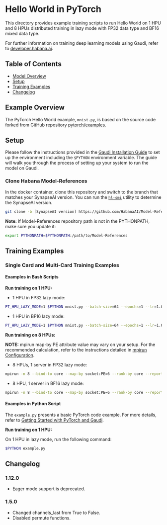 
# Hello World in PyTorch 

This directory provides example training scripts to run Hello World on 1 HPU and 8 HPUs distributed training in lazy mode with FP32 data type and BF16 mixed data type.

For further information on training deep learning models using Gaudi, refer to [developer.habana.ai](https://developer.habana.ai/resources/).

## Table of Contents

* [Model Overview](#model-overview)
* [Setup](#setup)
* [Training Examples](#training-examples)
* [Changelog](#changelog)

## Example Overview

The PyTorch Hello World example, `mnist.py`, is based on the source code forked from GitHub repository
[pytorch/examples](https://github.com/pytorch/examples/tree/master/mnist).

## Setup

Please follow the instructions provided in the [Gaudi Installation Guide](https://docs.habana.ai/en/latest/Installation_Guide/GAUDI_Installation_Guide.html) to set up the environment including the `$PYTHON` environment variable. The guide will walk you through the process of setting up your system to run the model on Gaudi.

### Clone Habana Model-References

In the docker container, clone this repository and switch to the branch that matches your SynapseAI version. You can run the [`hl-smi`](https://docs.habana.ai/en/latest/Management_and_Monitoring/System_Management_Tools_Guide/System_Management_Tools.html#hl-smi-utility-options) utility to determine the SynapseAI version.

```bash
git clone -b [SynapseAI version] https://github.com/HabanaAI/Model-References /path/to/Model-References
```

**Note:** If Model-References repository path is not in the PYTHONPATH, make sure you update it:
```bash
export PYTHONPATH=$PYTHONPATH:/path/to/Model-References
```

## Training Examples

### Single Card and Multi-Card Training Examples 

#### Examples in Bash Scripts 

**Run training on 1 HPU:**

- 1 HPU in FP32 lazy mode:

```bash
PT_HPU_LAZY_MODE=1 $PYTHON mnist.py --batch-size=64 --epochs=1 --lr=1.0 --gamma=0.7 --hpu
```

- 1 HPU in BF16 lazy mode:

```bash
PT_HPU_LAZY_MODE=1 $PYTHON mnist.py --batch-size=64 --epochs=1 --lr=1.0 --gamma=0.7 --hpu --hmp --hmp-bf16=ops_bf16_mnist.txt --hmp-fp32=ops_fp32_mnist.txt
```

**Run training on 8 HPUs:**

**NOTE:** mpirun map-by PE attribute value may vary on your setup. For the recommended calculation, refer to the instructions detailed in [mpirun Configuration](https://docs.habana.ai/en/latest/TensorFlow/Tensorflow_Scaling_Guide/Horovod_Scaling/index.html#mpirun-configuration).



- 8 HPUs, 1 server in FP32 lazy mode:

```bash
mpirun -n 8 --bind-to core --map-by socket:PE=6 --rank-by core --report-bindings --allow-run-as-root -x PT_HPU_LAZY_MODE=1 $PYTHON mnist.py --batch-size=64 --epochs=1 --lr=1.0 --gamma=0.7 --hpu
```

- 8 HPU, 1 server in BF16 lazy mode:

```bash
mpirun -n 8 --bind-to core --map-by socket:PE=6 --rank-by core --report-bindings --allow-run-as-root -x PT_HPU_LAZY_MODE=1 $PYTHON mnist.py --batch-size=64 --epochs=1 --lr=1.0 --gamma=0.7 --hpu --hmp --hmp-bf16=ops_bf16_mnist.txt --hmp-fp32=ops_fp32_mnist.txt
```

#### Examples in Python Script

The `example.py` presents a basic PyTorch code example. For more details, refer to [Getting Started with PyTorch and Gaudi](https://docs.habana.ai/en/latest/PyTorch/Getting_Started_with_PyTorch_and_Gaudi/Getting_Started_with_PyTorch.html).

**Run training on 1 HPU:**

On 1 HPU in lazy mode, run the following command:

```bash
$PYTHON example.py
```

## Changelog

### 1.12.0
 - Eager mode support is deprecated.

### 1.5.0
 - Changed channels_last from True to False.
 - Disabled permute functions.
